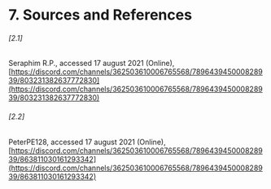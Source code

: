 # 7. Sources and References

###### [2.1]
Seraphim R.P., accessed 17 august 2021 (Online), [https://discord.com/channels/362503610006765568/789643945000828939/803231382637772830](https://discord.com/channels/362503610006765568/789643945000828939/803231382637772830)

###### [2.2]
PeterPE128, accessed 17 august 2021 (Online), [https://discord.com/channels/362503610006765568/789643945000828939/863811030161293342](https://discord.com/channels/362503610006765568/789643945000828939/863811030161293342)

